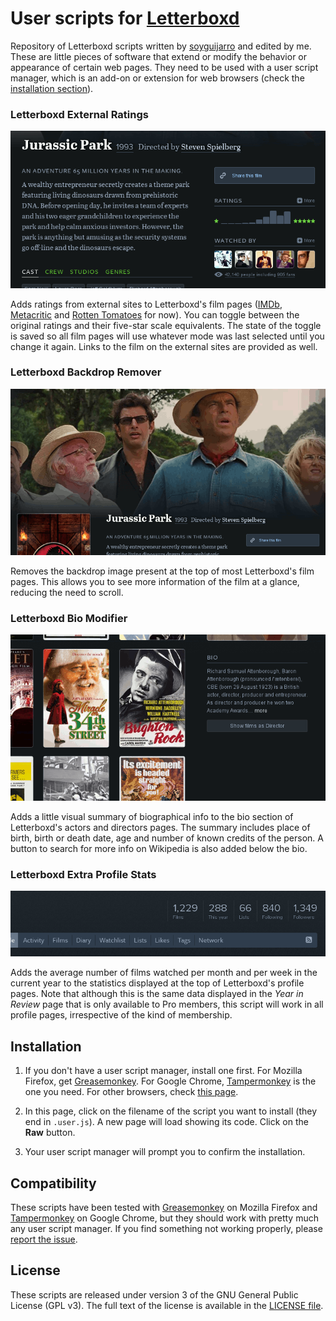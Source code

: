 # User scripts for [Letterboxd](http://letterboxd.com/)

Repository of Letterboxd scripts written by [soyguijarro](https://github.com/soyguijarro) and edited by me. These are little pieces of software that extend or modify the behavior or appearance of certain web pages. They need to be used with a user script manager, which is an add-on or extension for web browsers (check the [installation section](#installation)).


### Letterboxd External Ratings

![Letterboxd External Ratings in action](img/letterboxd_external_ratings_screenshot.gif)

Adds ratings from external sites to Letterboxd's film pages ([IMDb](http://www.imdb.com/), [Metacritic](http://www.metacritic.com/) and [Rotten Tomatoes](http://www.rottentomatoes.com/) for now). You can toggle between the original ratings and their five-star scale equivalents. The state of the toggle is saved so all film pages will use whatever mode was last selected until you change it again. Links to the film on the external sites are provided as well.

### Letterboxd Backdrop Remover

![Letterboxd Backdrop Remover in action](img/letterboxd_backdrop_remover_screenshot.gif)

Removes the backdrop image present at the top of most Letterboxd's film pages. This allows you to see more information of the film at a glance, reducing the need to scroll.

### Letterboxd Bio Modifier

![Letterboxd Bio Modifier in action](img/letterboxd_bio_modifier_screenshot.gif)

Adds a little visual summary of biographical info to the bio section of Letterboxd's actors and directors pages. The summary includes place of birth, birth or death date, age and number of known credits of the person. A button to search for more info on Wikipedia is also added below the bio.

### Letterboxd Extra Profile Stats

![Letterboxd Extra Profile Stats in action](img/letterboxd_extra_profile_stats_screenshot.gif)

Adds the average number of films watched per month and per week in the current year to the statistics displayed at the top of Letterboxd's profile pages. Note that although this is the same data displayed in the *Year in Review* page that is only available to Pro members, this script will work in all profile pages, irrespective of the kind of membership.


## Installation

1. If you don't have a user script manager, install one first. For Mozilla Firefox, get [Greasemonkey](https://addons.mozilla.org/firefox/addon/greasemonkey/). For Google Chrome, [Tampermonkey](https://chrome.google.com/webstore/detail/tampermonkey/dhdgffkkebhmkfjojejmpbldmpobfkfo) is the one you need. For other browsers, check [this page](http://wiki.greasespot.net/Cross-browser_userscripting).

2. In this page, click on the filename of the script you want to install (they end in `.user.js`). A new page will load showing its code. Click on the **Raw** button.

3. Your user script manager will prompt you to confirm the installation.


## Compatibility

These scripts have been tested with [Greasemonkey](https://addons.mozilla.org/firefox/addon/greasemonkey/) on Mozilla Firefox and [Tampermonkey](https://chrome.google.com/webstore/detail/tampermonkey/dhdgffkkebhmkfjojejmpbldmpobfkfo) on Google Chrome, but they should work with pretty much any user script manager. If you find something not working properly, please [report the issue](https://github.com/soyguijarro/userscripts/issues).


## License

These scripts are released under version 3 of the GNU General Public License (GPL v3). The full text of the license is available in the [LICENSE file](LICENSE).
